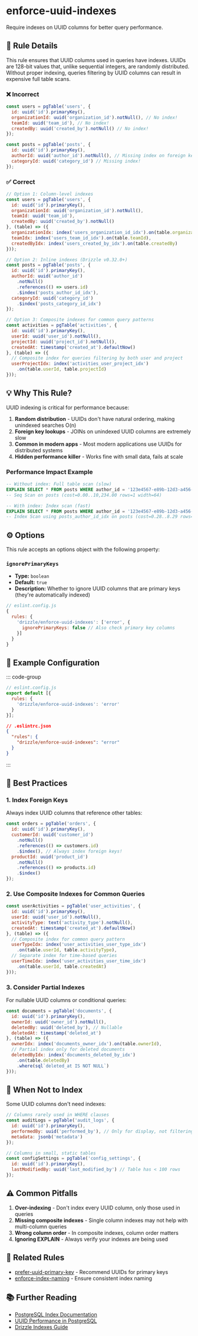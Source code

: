 # enforce-uuid-indexes

Require indexes on UUID columns for better query performance.

## 📖 Rule Details

This rule ensures that UUID columns used in queries have indexes. UUIDs are 128-bit values that, unlike sequential integers, are randomly distributed. Without proper indexing, queries filtering by UUID columns can result in expensive full table scans.

### ❌ Incorrect

```js
const users = pgTable('users', {
  id: uuid('id').primaryKey(),
  organizationId: uuid('organization_id').notNull(), // No index!
  teamId: uuid('team_id'), // No index!
  createdBy: uuid('created_by').notNull() // No index!
});

const posts = pgTable('posts', {
  id: uuid('id').primaryKey(),
  authorId: uuid('author_id').notNull(), // Missing index on foreign key!
  categoryId: uuid('category_id') // Missing index!
});
```

### ✅ Correct

```js
// Option 1: Column-level indexes
const users = pgTable('users', {
  id: uuid('id').primaryKey(),
  organizationId: uuid('organization_id').notNull(),
  teamId: uuid('team_id'),
  createdBy: uuid('created_by').notNull()
}, (table) => ({
  organizationIdx: index('users_organization_id_idx').on(table.organizationId),
  teamIdx: index('users_team_id_idx').on(table.teamId),
  createdByIdx: index('users_created_by_idx').on(table.createdBy)
}));

// Option 2: Inline indexes (Drizzle v0.32.0+)
const posts = pgTable('posts', {
  id: uuid('id').primaryKey(),
  authorId: uuid('author_id')
    .notNull()
    .references(() => users.id)
    .$index('posts_author_id_idx'),
  categoryId: uuid('category_id')
    .$index('posts_category_id_idx')
});

// Option 3: Composite indexes for common query patterns
const activities = pgTable('activities', {
  id: uuid('id').primaryKey(),
  userId: uuid('user_id').notNull(),
  projectId: uuid('project_id').notNull(),
  createdAt: timestamp('created_at').defaultNow()
}, (table) => ({
  // Composite index for queries filtering by both user and project
  userProjectIdx: index('activities_user_project_idx')
    .on(table.userId, table.projectId)
}));
```

## 💡 Why This Rule?

UUID indexing is critical for performance because:

1. **Random distribution** - UUIDs don't have natural ordering, making unindexed searches O(n)
2. **Foreign key lookups** - JOINs on unindexed UUID columns are extremely slow
3. **Common in modern apps** - Most modern applications use UUIDs for distributed systems
4. **Hidden performance killer** - Works fine with small data, fails at scale

### Performance Impact Example

```sql
-- Without index: Full table scan (slow)
EXPLAIN SELECT * FROM posts WHERE author_id = '123e4567-e89b-12d3-a456-426614174000';
-- Seq Scan on posts (cost=0.00..10,234.00 rows=1 width=64)

-- With index: Index scan (fast)  
EXPLAIN SELECT * FROM posts WHERE author_id = '123e4567-e89b-12d3-a456-426614174000';
-- Index Scan using posts_author_id_idx on posts (cost=0.28..8.29 rows=1 width=64)
```

## ⚙️ Options

This rule accepts an options object with the following property:

### `ignorePrimaryKeys`

- **Type:** `boolean`  
- **Default:** `true`
- **Description:** Whether to ignore UUID columns that are primary keys (they're automatically indexed)

```js
// eslint.config.js
{
  rules: {
    'drizzle/enforce-uuid-indexes': ['error', {
      ignorePrimaryKeys: false // Also check primary key columns
    }]
  }
}
```

## 🔧 Example Configuration

::: code-group

```js [Flat Config]
// eslint.config.js
export default [{
  rules: {
    'drizzle/enforce-uuid-indexes': 'error'
  }
}];
```

```json [Legacy Config]
// .eslintrc.json
{
  "rules": {
    "drizzle/enforce-uuid-indexes": "error"
  }
}
```

:::

## 📝 Best Practices

### 1. Index Foreign Keys

Always index UUID columns that reference other tables:

```js
const orders = pgTable('orders', {
  id: uuid('id').primaryKey(),
  customerId: uuid('customer_id')
    .notNull()
    .references(() => customers.id)
    .$index(), // Always index foreign keys!
  productId: uuid('product_id')
    .notNull()
    .references(() => products.id)
    .$index()
});
```

### 2. Use Composite Indexes for Common Queries

```js
const userActivities = pgTable('user_activities', {
  id: uuid('id').primaryKey(),
  userId: uuid('user_id').notNull(),
  activityType: text('activity_type').notNull(),
  createdAt: timestamp('created_at').defaultNow()
}, (table) => ({
  // Composite index for common query pattern
  userTypeIdx: index('user_activities_user_type_idx')
    .on(table.userId, table.activityType),
  // Separate index for time-based queries
  userTimeIdx: index('user_activities_user_time_idx')
    .on(table.userId, table.createdAt)
}));
```

### 3. Consider Partial Indexes

For nullable UUID columns or conditional queries:

```js
const documents = pgTable('documents', {
  id: uuid('id').primaryKey(),
  ownerId: uuid('owner_id').notNull(),
  deletedBy: uuid('deleted_by'), // Nullable
  deletedAt: timestamp('deleted_at')
}, (table) => ({
  ownerIdx: index('documents_owner_idx').on(table.ownerId),
  // Partial index only for deleted documents
  deletedByIdx: index('documents_deleted_by_idx')
    .on(table.deletedBy)
    .where(sql`deleted_at IS NOT NULL`)
}));
```

## 🚫 When Not to Index

Some UUID columns don't need indexes:

```js
// Columns rarely used in WHERE clauses
const auditLogs = pgTable('audit_logs', {
  id: uuid('id').primaryKey(),
  performedBy: uuid('performed_by'), // Only for display, not filtering
  metadata: jsonb('metadata')
});

// Columns in small, static tables
const configSettings = pgTable('config_settings', {
  id: uuid('id').primaryKey(),
  lastModifiedBy: uuid('last_modified_by') // Table has < 100 rows
});
```

## ⚠️ Common Pitfalls

1. **Over-indexing** - Don't index every UUID column, only those used in queries
2. **Missing composite indexes** - Single column indexes may not help with multi-column queries
3. **Wrong column order** - In composite indexes, column order matters
4. **Ignoring EXPLAIN** - Always verify your indexes are being used

## 🔗 Related Rules

- [prefer-uuid-primary-key](/rules/prefer-uuid-primary-key) - Recommend UUIDs for primary keys
- [enforce-index-naming](/rules/enforce-index-naming) - Ensure consistent index naming

## 📚 Further Reading

- [PostgreSQL Index Documentation](https://www.postgresql.org/docs/current/indexes.html)
- [UUID Performance in PostgreSQL](https://www.postgresql.org/docs/current/datatype-uuid.html)
- [Drizzle Indexes Guide](https://orm.drizzle.team/docs/indexes-constraints#indexes)